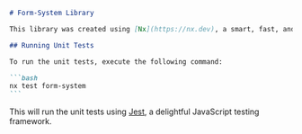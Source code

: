 ````markdown
# Form-System Library

This library was created using [Nx](https://nx.dev), a smart, fast, and extensible build system.

## Running Unit Tests

To run the unit tests, execute the following command:

```bash
nx test form-system
```
````

This will run the unit tests using [Jest](https://jestjs.io), a delightful JavaScript testing framework.

```

```
